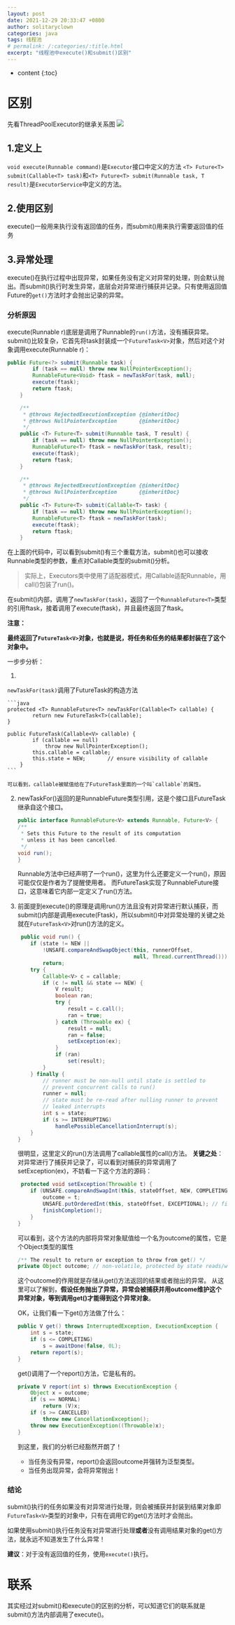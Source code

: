 ```yaml
---
layout: post
date: 2021-12-29 20:33:47 +0800
author: solitaryclown
categories: java
tags: 线程池
# permalink: /:categories/:title.html
excerpt: "线程池中execute()和submit()区别"
---
```

* content
{:toc}



# 区别
先看ThreadPoolExecutor的继承关系图
![](https://s4.ax1x.com/2021/12/26/TwgefA.png)

## 1.定义上
 `void execute(Runnable command)`是`Executor`接口中定义的方法
`<T> Future<T> submit(Callable<T> task)`和`<T> Future<T> submit(Runnable task, T result)`是`ExecutorService`中定义的方法。

## 2.使用区别
execute()一般用来执行没有返回值的任务，而submit()用来执行需要返回值的任务

## 3.异常处理

execute()在执行过程中出现异常，如果任务没有定义对异常的处理，则会默认抛出。而submit()执行时发生异常，底层会对异常进行捕获并记录。只有使用返回值Future的`get()`方法时才会抛出记录的异常。

### 分析原因
execute(Runnable r)底层是调用了Runnable的`run()`方法，没有捕获异常。
submit()比较复杂，它首先将task封装成一个`FutureTask<V>`对象，然后对这个对象调用execute(Runnable r)：
```java
public Future<?> submit(Runnable task) {
        if (task == null) throw new NullPointerException();
        RunnableFuture<Void> ftask = newTaskFor(task, null);
        execute(ftask);
        return ftask;
    }

    /**
     * @throws RejectedExecutionException {@inheritDoc}
     * @throws NullPointerException       {@inheritDoc}
     */
    public <T> Future<T> submit(Runnable task, T result) {
        if (task == null) throw new NullPointerException();
        RunnableFuture<T> ftask = newTaskFor(task, result);
        execute(ftask);
        return ftask;
    }

    /**
     * @throws RejectedExecutionException {@inheritDoc}
     * @throws NullPointerException       {@inheritDoc}
     */
    public <T> Future<T> submit(Callable<T> task) {
        if (task == null) throw new NullPointerException();
        RunnableFuture<T> ftask = newTaskFor(task);
        execute(ftask);
        return ftask;
    }
```

在上面的代码中，可以看到submit()有三个重载方法，submit()也可以接收Runnable类型的参数，重点对Callable类型的submit()分析。

> 实际上，Executors类中使用了适配器模式，用Callable适配Runnable，用call()包装了run()。

在submit()内部，调用了`newTaskFor(task)`，返回了一个`RunnableFuture<T>`类型的引用ftask，接着调用了execute(ftask)，并且最终返回了ftask。

**注意：**

<strong>最终返回了`FutureTask<V>`对象，也就是说，将任务和任务的结果都封装在了这个对象中。</strong>

一步步分析：

1. 
`newTaskFor(task)`调用了FutureTask<V>的构造方法

    ```java
    protected <T> RunnableFuture<T> newTaskFor(Callable<T> callable) {
            return new FutureTask<T>(callable);
    }

    public FutureTask(Callable<V> callable) {
            if (callable == null)
                throw new NullPointerException();
            this.callable = callable;
            this.state = NEW;       // ensure visibility of callable
        }
    ```

    可以看到，callable被赋值给在了FutureTask里面的一个叫`callable`的属性。

2. newTaskFor()返回的是RunnableFuture<V>类型引用，这是个接口且FutureTask继承自这个接口。
    
    ```java
    public interface RunnableFuture<V> extends Runnable, Future<V> {
    /**
     * Sets this Future to the result of its computation
     * unless it has been cancelled.
     */
    void run();
    }
    ```
    Runnable方法中已经声明了一个run()，这里为什么还要定义一个run()，原因可能仅仅是作者为了提醒使用者。
    而FutureTask实现了RunnableFuture接口，这意味着它内部一定定义了run()方法。
3. 前面提到execute()的原理是调用run()方法且没有对异常进行默认捕获，而submit()内部是调用execute(Ftask)，所以submit()中对异常处理的关键之处就在`FutureTask<V>`对run()方法的定义。
    ```java
     public void run() {
        if (state != NEW ||
            !UNSAFE.compareAndSwapObject(this, runnerOffset,
                                         null, Thread.currentThread()))
            return;
        try {
            Callable<V> c = callable;
            if (c != null && state == NEW) {
                V result;
                boolean ran;
                try {
                    result = c.call();
                    ran = true;
                } catch (Throwable ex) {
                    result = null;
                    ran = false;
                    setException(ex);
                }
                if (ran)
                    set(result);
            }
        } finally {
            // runner must be non-null until state is settled to
            // prevent concurrent calls to run()
            runner = null;
            // state must be re-read after nulling runner to prevent
            // leaked interrupts
            int s = state;
            if (s >= INTERRUPTING)
                handlePossibleCancellationInterrupt(s);
        }
    }
    ```

    很明显，这里定义的run()方法调用了callable属性的call()方法。
    **关键之处**：对异常进行了捕获并记录了，可以看到对捕获的异常调用了setException(ex)，不妨看一下这个方法的源码：
    ```java
     protected void setException(Throwable t) {
        if (UNSAFE.compareAndSwapInt(this, stateOffset, NEW, COMPLETING)) {
            outcome = t;
            UNSAFE.putOrderedInt(this, stateOffset, EXCEPTIONAL); // final state
            finishCompletion();
        }
    }
    ```
    可以看到，这个方法的内部将异常对象赋值给一个名为outcome的属性，它是个Object类型的属性
    ```java
    /** The result to return or exception to throw from get() */
    private Object outcome; // non-volatile, protected by state reads/writes
    ```
    这个outcome的作用就是存储从get()方法返回的结果或者抛出的异常。
    从这里可以了解到，**假设任务抛出了异常，异常会被捕获并用outcome维护这个异常对象，等到调用get()才能得到这个异常对象**。

    OK，让我们看一下get()方法做了什么：
    ```java
    public V get() throws InterruptedException, ExecutionException {
        int s = state;
        if (s <= COMPLETING)
            s = awaitDone(false, 0L);
        return report(s);
    }
    ```
    get()调用了一个report()方法，它是私有的。
    ```java
    private V report(int s) throws ExecutionException {
        Object x = outcome;
        if (s == NORMAL)
            return (V)x;
        if (s >= CANCELLED)
            throw new CancellationException();
        throw new ExecutionException((Throwable)x);
    }
    ```
    到这里，我们的分析已经豁然开朗了！
    + 当任务没有异常，report()会返回outcome并强转为泛型类型。
    + 当任务出现异常，会将异常抛出！

### 结论
submit()执行的任务如果没有对异常进行处理，则会被捕获并封装到结果对象即`FutureTask<V>`类型的对象中，只有在调用它的get()方法时才会抛出。

如果使用submit()执行任务没有对异常进行处理**或者**没有调用结果对象的get()方法，就永远不知道发生了什么异常！

**建议**：对于没有返回值的任务，使用`execute()`执行。

# 联系
其实经过对submit()和execute()的区别的分析，可以知道它们的联系就是submit()方法内部调用了execute()。